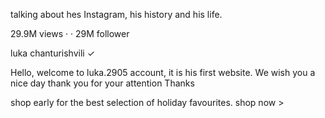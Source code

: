 <style> .video-title{ font-family: arial; font-weight: bold; font-size:20px; width: 300px; line-height: 22px; margin-bottom: 5px; margin-top:0px; } .video-stats{ font-family: arial; font-size: 14px; color: rgb(96, 96, 96); margin-top: 0; margin-bottom: 20px; } .video-author{ font-family: arial; color:rgb(96, 96, 96); font-size: 14px; margin-top: 0; margin-bottom: 20px; } .video-text{ font-family: arial; font-size: 14px; color:rgb(96, 96, 96); width: 450px; line-height: 22px; margin-top: 0; margin-bottom: 100px; } .apple-text{ margin-bottom: 50px; font-size: 18px; background-color: #e34140; padding: 20px; text-align: center; -webkit-text-fill-color: white; padding-top: 18px; padding-bottom: 18px; } .spam-example { color:red; margin-left: 5px; } .spam-example:hover{ text-decoration: underline; cursor: pointer; } .spam-example:hover { text-decoration: underline; } </style>
talking about hes Instagram, his history and his life.

29.9M views · · 29M follower

luka chanturishvili ✓

Hello, welcome to luka.2905 account, it is his first website. We wish you a nice day thank you for your attention Thanks

shop early for the best selection of holiday favourites. shop now >
